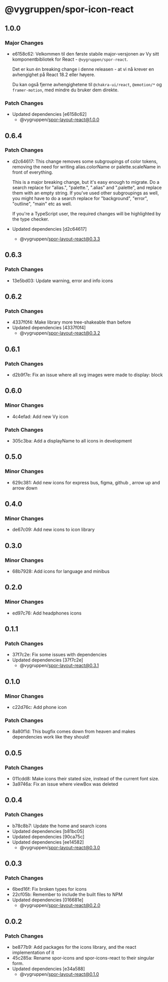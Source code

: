 # @vygruppen/spor-icon-react

## 1.0.0

### Major Changes

- e6158c62: Velkommen til den første stabile major-versjonen av Vy sitt komponentbibliotek for React - `@vygruppen/spor-react`.

  Det er kun én breaking change i denne releasen - at vi nå krever en avhengighet på React 18.2 eller høyere.

  Du kan også fjerne avhengighetene til `@chakra-ui/react`, `@emotion/*` og `framer-motion`, med mindre du bruker dem direkte.

### Patch Changes

- Updated dependencies [e6158c62]
  - @vygruppen/spor-layout-react@1.0.0

## 0.6.4

### Patch Changes

- d2c64617: This change removes some subgroupings of color tokens, removing the need for writing alias.colorName or palette.scaleName in front of everything.

  This is a major breaking change, but it's easy enough to migrate. Do a search replace for "alias.", "palette.", ".alias" and ".palette", and replace them with an empty string. If you've used other subgroupings as well, you might have to do a search replace for "background", "error", "outline", "main" etc as well.

  If you're a TypeScript user, the required changes will be highlighted by the type checker.

- Updated dependencies [d2c64617]
  - @vygruppen/spor-layout-react@0.3.3

## 0.6.3

### Patch Changes

- 13e5bd03: Update warning, error and info icons

## 0.6.2

### Patch Changes

- 4337f0f4: Make library more tree-shakeable than before
- Updated dependencies [4337f0f4]
  - @vygruppen/spor-layout-react@0.3.2

## 0.6.1

### Patch Changes

- d2b9f7e: Fix an issue where all svg images were made to display: block

## 0.6.0

### Minor Changes

- 4c4efad: Add new Vy icon

### Patch Changes

- 305c3ba: Add a displayName to all icons in development

## 0.5.0

### Minor Changes

- 629c381: Add new icons for express bus, figma, github , arrow up and arrow down

## 0.4.0

### Minor Changes

- de67c09: Add new icons to icon library

## 0.3.0

### Minor Changes

- 68b7928: Add icons for language and minibus

## 0.2.0

### Minor Changes

- ed97c76: Add headphones icons

## 0.1.1

### Patch Changes

- 37f7c2e: Fix some issues with dependencies
- Updated dependencies [37f7c2e]
  - @vygruppen/spor-layout-react@0.3.1

## 0.1.0

### Minor Changes

- c22d76c: Add phone icon

### Patch Changes

- 8a80f1d: This bugfix comes down from heaven and makes dependencies work like they should!

## 0.0.5

### Patch Changes

- 011cdd8: Make icons their stated size, instead of the current font size.
- 3a9746a: Fix an issue where viewBox was deleted

## 0.0.4

### Patch Changes

- b78c8b7: Update the home and search icons
- Updated dependencies [b81bc05]
- Updated dependencies [90ca75c]
- Updated dependencies [ee14582]
  - @vygruppen/spor-layout-react@0.3.0

## 0.0.3

### Patch Changes

- 6bed16f: Fix broken types for icons
- 22cf05b: Remember to include the built files to NPM
- Updated dependencies [016681e]
  - @vygruppen/spor-layout-react@0.2.0

## 0.0.2

### Patch Changes

- be877b9: Add packages for the icons library, and the react implementation of it
- 45c285a: Rename spor-icons and spor-icons-react to their singular form.
- Updated dependencies [e34a588]
  - @vygruppen/spor-layout-react@0.1.0
